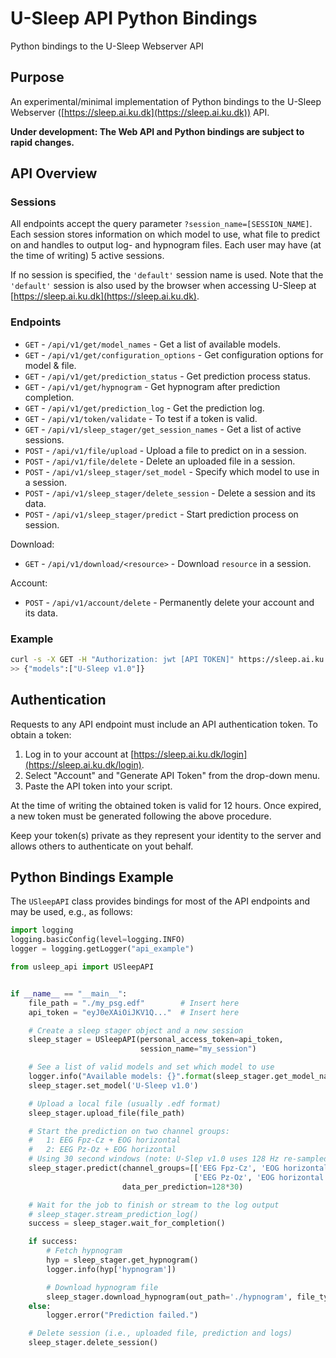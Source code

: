 # U-Sleep API Python Bindings
Python bindings to the U-Sleep Webserver API


## Purpose
An experimental/minimal implementation of Python bindings to the U-Sleep Webserver ([https://sleep.ai.ku.dk](https://sleep.ai.ku.dk)) API.

**Under development: The Web API and Python bindings are subject to rapid changes.**

## API Overview

### Sessions

All endpoints accept the query parameter `?session_name=[SESSION_NAME]`. Each session stores information on which model to use, what file to predict on and handles to output log- and hypnogram files.
Each user may have (at the time of writing) 5 active sessions.

If no session is specified, the `'default'` session name is used. Note that the `'default'` session is also used by the browser when accessing U-Sleep at [https://sleep.ai.ku.dk](https://sleep.ai.ku.dk).

### Endpoints

- `GET` - `/api/v1/get/model_names` - Get a list of available models.
- `GET` - `/api/v1/get/configuration_options` - Get configuration options for model & file.
- `GET` - `/api/v1/get/prediction_status` - Get prediction process status.
- `GET` - `/api/v1/get/hypnogram` - Get hypnogram after prediction completion.
- `GET` - `/api/v1/get/prediction_log` - Get the prediction log.
- `GET` - `/api/v1/token/validate` - To test if a token is valid.
- `GET` - `/api/v1/sleep_stager/get_session_names` - Get a list of active sessions.
- `POST` - `/api/v1/file/upload` - Upload a file to predict on in a session.
- `POST` - `/api/v1/file/delete` - Delete an uploaded file in a session.
- `POST` - `/api/v1/sleep_stager/set_model` - Specify which model to use in a session.
- `POST` - `/api/v1/sleep_stager/delete_session` - Delete a session and its data.
- `POST` - `/api/v1/sleep_stager/predict` - Start prediction process on session.

Download:

- `GET` - `/api/v1/download/<resource>` - Download `resource` in a session.

Account:

- `POST` - `/api/v1/account/delete` - Permanently delete your account and its data. 

### Example

```bash
curl -s -X GET -H "Authorization: jwt [API TOKEN]" https://sleep.ai.ku.dk/api/v1/get/model_names
>> {"models":["U-Sleep v1.0"]}
```


## Authentication
Requests to any API endpoint must include an API authentication token. To obtain a token:

1. Log in to your account at [https://sleep.ai.ku.dk/login](https://sleep.ai.ku.dk/login).
2. Select "Account" and "Generate API Token" from the drop-down menu.
3. Paste the API token into your script.

At the time of writing the obtained token is valid for 12 hours. Once expired, a new token must be generated following the above procedure.

Keep your token(s) private as they represent your identity to the server and allows others to authenticate on yout behalf.

## Python Bindings Example

The `USleepAPI` class provides bindings for most of the API endpoints and may be used, e.g., as follows:

```python
import logging
logging.basicConfig(level=logging.INFO)
logger = logging.getLogger("api_example")

from usleep_api import USleepAPI


if __name__ == "__main__":
    file_path = "./my_psg.edf"        # Insert here
    api_token = "eyJ0eXAiOiJKV1Q..."  # Insert here

    # Create a sleep stager object and a new session
    sleep_stager = USleepAPI(personal_access_token=api_token,
                             session_name="my_session")

    # See a list of valid models and set which model to use
    logger.info("Available models: {}".format(sleep_stager.get_model_names())
    sleep_stager.set_model('U-Sleep v1.0')

    # Upload a local file (usually .edf format)
    sleep_stager.upload_file(file_path)

    # Start the prediction on two channel groups:
    #   1: EEG Fpz-Cz + EOG horizontal
    #   2: EEG Pz-Oz + EOG horizontal
    # Using 30 second windows (note: U-Slep v1.0 uses 128 Hz re-sampled signals)
    sleep_stager.predict(channel_groups=[['EEG Fpz-Cz', 'EOG horizontal'],
                                         ['EEG Pz-Oz', 'EOG horizontal']],
                         data_per_prediction=128*30)

    # Wait for the job to finish or stream to the log output
    # sleep_stager.stream_prediction_log()
    success = sleep_stager.wait_for_completion()

    if success:
        # Fetch hypnogram
        hyp = sleep_stager.get_hypnogram()
        logger.info(hyp['hypnogram'])

        # Download hypnogram file
        sleep_stager.download_hypnogram(out_path='./hypnogram', file_type='tsv')
    else:
        logger.error("Prediction failed.")

    # Delete session (i.e., uploaded file, prediction and logs)
    sleep_stager.delete_session()
```
